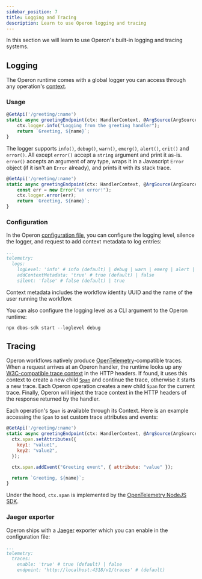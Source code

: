 ```yaml
---
sidebar_position: 7
title: Logging and Tracing
description: Learn to use Operon logging and tracing
---
```


In this section we will learn to use Operon's built-in logging and tracing systems.

## Logging

The Operon runtime comes with a global logger you can access through any operation's [context](../api-reference/contexts.md).

### Usage

```javascript
@GetApi('/greeting/:name')
static async greetingEndpoint(ctx: HandlerContext, @ArgSource(ArgSources.URL) name: string) {
    ctx.logger.info("Logging from the greeting handler");
    return `Greeting, ${name}`;
}
```

The logger supports `info()`, `debug()`, `warn()`, `emerg()`, `alert()`, `crit()` and `error()`.
All except `error()` accept a `string` argument and print it as-is.
`error()` accepts an argument of any type, wraps it in a Javascript `Error` object (if it isn't an `Error` already), and prints it with its stack trace.

```javascript
@GetApi('/greeting/:name')
static async greetingEndpoint(ctx: HandlerContext, @ArgSource(ArgSources.URL) name: string) {
    const err = new Error("an error!");
    ctx.logger.error(err);
    return `Greeting, ${name}`;
}
```

### Configuration

In the Operon [configuration file](../api-reference/configuration), you can configure the logging level, silence the logger, and request to add context metadata to log entries:
```yaml
...
telemetry:
  logs:
    logLevel: 'info' # info (default) | debug | warn | emerg | alert | crit | error
    addContextMetadata: 'true' # true (default) | false
    silent: 'false' # false (default) | true
```

Context metadata includes the workflow identity UUID and the name of the user running the workflow.

You can also configure the logging level as a CLI argument to the Operon runtime:
```shell
npx dbos-sdk start --loglevel debug
```

## Tracing

Operon workflows natively produce [OpenTelemetry](https://opentelemetry.io/)-compatible traces.
When a request arrives at an Operon handler, the runtime looks up any [W3C-compatible trace context](https://www.w3.org/TR/trace-context/#trace-context-http-headers-format) in the HTTP headers.
If found, it uses this context to create a new child [`Span`](https://opentelemetry.io/docs/concepts/signals/traces/#spans) and continue the trace, otherwise it starts a new trace. Each Operon operation creates a new child `Span` for the current trace.
Finally, Operon will inject the trace context in the HTTP headers of the response returned by the handler.

Each operation's `Span` is available through its Context.
Here is an example accessing the `Span` to set custom trace attributes and events:

```javascript
@GetApi('/greeting/:name')
static async greetingEndpoint(ctx: HandlerContext, @ArgSource(ArgSources.URL) name: string) {
  ctx.span.setAttributes({
    key1: "value1",
    key2: "value2",
  });

  ctx.span.addEvent("Greeting event", { attribute: "value" });

  return `Greeting, ${name}`;
}
```

Under the hood, `ctx.span` is implemented by the [OpenTelemetry NodeJS SDK](https://github.com/open-telemetry/opentelemetry-js/tree/main/packages/opentelemetry-sdk-trace-base).

### Jaeger exporter

Operon ships with a [Jaeger](https://jaegertracing.io/) exporter which you can enable in the configuration file:

```yaml
...
telemetry:
  traces:
    enable: 'true' # true (default) | false
    endpoint: 'http://localhost:4318/v1/traces' # (default)
```

